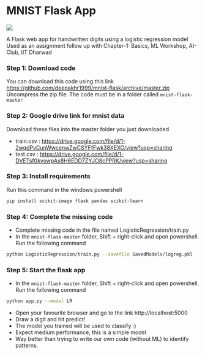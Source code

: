 # MNIST Flask App
![](https://github.com/deepakhr1999/mnist-flask/blob/master/media/screenshot.png)  

A Flask web app for handwritten digits using a logistic regression model  
Used as an assignment follow up with Chapter-1: Basics, ML Workshop, AI-Club, IIT Dharwad

### Step 1: Download code
You can download this code using this link https://github.com/deepakhr1999/mnist-flask/archive/master.zip  
Uncompress the zip file. The code must be in a folder called `mnist-flask-master`  

### Step 2: Google drive link for mnist data
Download these files into the master folder you just downloaded  
- train.csv : https://drive.google.com/file/d/1-2wqdPvCunWwcenwZwCSYFfFwk38XEXO/view?usp=sharing  
- test.csv  : https://drive.google.com/file/d/1-DVETsf0kvowpAx8H6EDD7ZYJO8cPPRK/view?usp=sharing  

### Step 3: Install requirements
Run this command in the windows powershell
```sh
pip install scikit-image flask pandas scikit-learn
```

### Step 4: Complete the missing code
- Complete missing code in the file named LogisticRegression/train.py
- In the `mnist-flask-master` folder, Shift + right-click and open powershell. Run the following command
```sh
python LogisticRegression/train.py --savefile SavedModels/logreg.pkl
```

### Step 5: Start the flask app
- In the `mnist-flask-master` folder, Shift + right-click and open powershell. Run the following command
```sh
python app.py --model LR
```
- Open your favourite browser and go to the link http://localhost:5000
- Draw a digit and hit predict!
- The model you trained will be used to classify :)
- Expect medium performance, this is a simple model
- Way better than trying to write our own code (without ML) to identify patterns.
